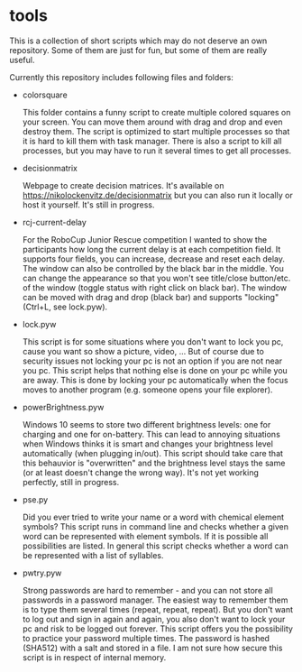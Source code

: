 # tools
This is a collection of short scripts which may do not deserve an own repository.
Some of them are just for fun, but some of them are really useful.

Currently this repository includes following files and folders:
- colorsquare

  This folder contains a funny script to create multiple colored squares on your screen.
  You can move them around with drag and drop and even destroy them.
  The script is optimized to start multiple processes so that it is hard to kill them with task manager.
  There is also a script to kill all processes, but you may have to run it several times to get all processes.

- decisionmatrix

  Webpage to create decision matrices.
  It's available on https://nikolockenvitz.de/decisionmatrix but you can also run it locally or host it yourself.
  It's still in progress.

- rcj-current-delay

  For the RoboCup Junior Rescue competition I wanted to show the participants how long the current delay is at each competition field.
  It supports four fields, you can increase, decrease and reset each delay.
  The window can also be controlled by the black bar in the middle.
  You can change the appearance so that you won't see title/close button/etc. of the window (toggle status with right click on black bar).
  The window can be moved with drag and drop (black bar) and supports "locking" (Ctrl+L, see lock.pyw).

- lock.pyw

  This script is for some situations where you don't want to lock you pc, cause you want so show a picture, video, ...
  But of course due to security issues not locking your pc is not an option if you are not near you pc.
  This script helps that nothing else is done on your pc while you are away.
  This is done by locking your pc automatically when the focus moves to another program (e.g. someone opens your file explorer).

- powerBrightness.pyw

  Windows 10 seems to store two different brightness levels: one for charging and one for on-battery.
  This can lead to annoying situations when Windows thinks it is smart and changes your brightness level automatically (when plugging in/out).
  This script should take care that this behauvior is "overwritten" and the brightness level stays the same (or at least doesn't change the wrong way).
  It's not yet working perfectly, still in progress.

- pse.py

  Did you ever tried to write your name or a word with chemical element symbols?
  This script runs in command line and checks whether a given word can be represented with element symbols.
  If it is possible all possibilities are listed.
  In general this script checks whether a word can be represented with a list of syllables.

- pwtry.pyw

  Strong passwords are hard to remember - and you can not store all passwords in a password manager.
  The easiest way to remember them is to type them several times (repeat, repeat, repeat).
  But you don't want to log out and sign in again and again, you also don't want to lock your pc and risk to be logged out forever.
  This script offers you the possibility to practice your password multiple times.
  The password is hashed (SHA512) with a salt and stored in a file.
  I am not sure how secure this script is in respect of internal memory.
  
